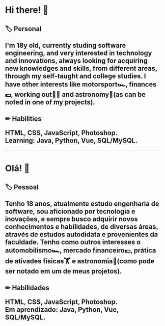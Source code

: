 <h1>Hi there! 👋
<h2>🏷 Personal 
  <p>I'm 18y old, currently studing software engineering, and very interested in technology and innovations, always looking for acquiring new knowledges and skills, from different areas, through my self-taught and college studies. I have other interests like motorsport🏎, finances💵, working out🏋️‍♂️ and astronomy🔭(as can be noted in one of my projects).
<h2>✏  Habilities
<p> HTML, CSS, JavaScript, Photoshop. <br>
Learning: Java, Python, Vue, SQL/MySQL.
<hr>
<h1>Olá! 👋
<h2>🏷 Pessoal
<p>Tenho 18 anos, atualmente estudo engenharia de software, sou aficionado por tecnologia e inovações, e sempre busco adquirir novos conhecimentos e habilidades, de diversas áreas, através de estudos autodidata e provenientes da faculdade. Tenho como outros interesses o automobilismo🏎, mercado financeiro💵, prática de ativades físicas🏋️‍ e astronomia🔭(como pode ser notado em um de meus projetos).
<h2>✏  Habilidades
<p> HTML, CSS, JavaScript, Photoshop. <br>
Em aprendizado: Java, Python, Vue, SQL/MySQL.
